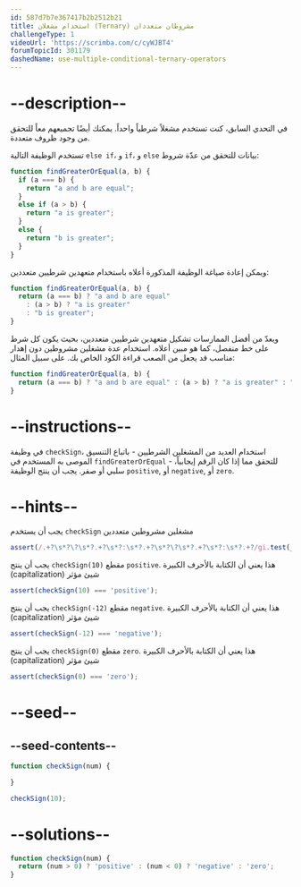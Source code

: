 ```yaml
---
id: 587d7b7e367417b2b2512b21
title: استخدام مشغلان (Ternary) مشروطان متعددان
challengeType: 1
videoUrl: 'https://scrimba.com/c/cyWJBT4'
forumTopicId: 301179
dashedName: use-multiple-conditional-ternary-operators
---
```


# --description--

في التحدي السابق، كنت تستخدم مشغلاً شرطياً واحداً. يمكنك أيضًا تجميعهم معاً للتحقق من وجود ظروف متعددة.

تستخدم الوظيفة التالية `else if`، و `if`، و `else` بيانات للتحقق من عدّة شروط:

```js
function findGreaterOrEqual(a, b) {
  if (a === b) {
    return "a and b are equal";
  }
  else if (a > b) {
    return "a is greater";
  }
  else {
    return "b is greater";
  }
}
```

ويمكن إعادة صياغة الوظيفة المذكورة أعلاه باستخدام متعهدين شرطيين متعددين:

```js
function findGreaterOrEqual(a, b) {
  return (a === b) ? "a and b are equal" 
    : (a > b) ? "a is greater" 
    : "b is greater";
}
```

ويعدّ من أفضل الممارسات تشكيل متعهدين شرطيين متعددين، بحيث يكون كل شرط على خط منفصل، كما هو مبين أعلاه. استخدام عدة مشغلين مشروطين دون إهدار مناسب قد يجعل من الصعب قراءة الكود الخاص بك. على سبيل المثال:

```js
function findGreaterOrEqual(a, b) {
  return (a === b) ? "a and b are equal" : (a > b) ? "a is greater" : "b is greater";
}
```

# --instructions--

في وظيفة `checkSign`، استخدام العديد من المشغلين الشرطيين - باتباع التنسيق الموصى به المستخدم في `findGreaterOrEqual` - للتحقق مما إذا كان الرقم إيجابياً، سلبي أو صفر. يجب أن ينتج الوظيفة `positive`, أو `negative`, أو `zero`.

# --hints--

يجب أن يستخدم `checkSign` مشغلين مشروطين متعددين

```js
assert(/.+?\s*?\?\s*?.+?\s*?:\s*?.+?\s*?\?\s*?.+?\s*?:\s*?.+?/gi.test(__helpers.removeJSComments(code)));
```

يجب أن ينتج `checkSign(10)` مقطع `positive`. هذا يعني أن الكتابة بالأحرف الكبيرة (capitalization) شيئ مؤثر

```js
assert(checkSign(10) === 'positive');
```

يجب أن ينتج `checkSign(-12)` مقطع `negative`. هذا يعني أن الكتابة بالأحرف الكبيرة (capitalization) شيئ مؤثر

```js
assert(checkSign(-12) === 'negative');
```

يجب أن ينتج `checkSign(0)` مقطع `zero`. هذا يعني أن الكتابة بالأحرف الكبيرة (capitalization) شيئ مؤثر

```js
assert(checkSign(0) === 'zero');
```

# --seed--

## --seed-contents--

```js
function checkSign(num) {

}

checkSign(10);
```

# --solutions--

```js
function checkSign(num) {
  return (num > 0) ? 'positive' : (num < 0) ? 'negative' : 'zero';
}
```

